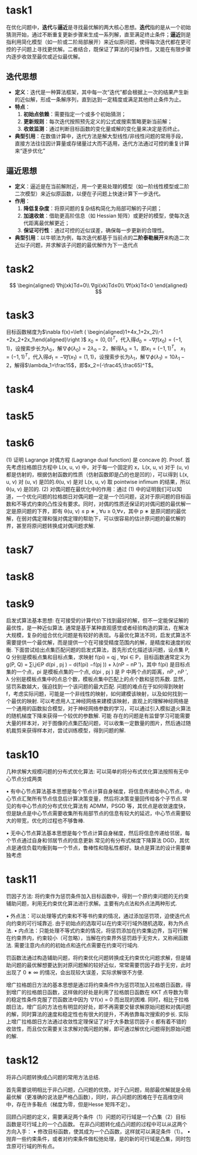 # task1
在优化问题中，**迭代**与**逼近**是寻找最优解的两大核心思想。**迭代**指的是从一个初始猜测开始，通过不断重复更新步骤来生成一系列解，直至满足终止条件；**逼近**则是指利用简化模型（如一阶或二阶局部展开）来近似原问题，使得每次迭代都在更可控的子问题上寻找更优解。二者结合，既保证了算法的可操作性，又能在有限步骤内逐步收敛至最优或近似最优解。
## 迭代思想

- **定义**：迭代是一种算法框架，其中每一次“迭代”都会根据上一次的结果产生新的近似解，形成一条解序列，直到达到一定精度或满足其他终止条件为止。
- **特点**：
    1. **初始点依赖**：需要指定一个或多个初始猜测；
    2. **更新规则**：每次迭代按照预先定义的公式或搜索策略更新当前解；
    3. **收敛监测**：通过判断目标函数的变化量或解的变化量来决定是否终止。
- **典型引用**：在数值计算中，迭代方法是解大型线性/非线性问题的常用手段，直接方法往往因计算量或存储量过大而不适用，迭代方法通过可控的重复计算来“逐步优化”
## 逼近思想
- **定义**：逼近是在当前解附近，用一个更易处理的模型（如一阶线性模型或二阶二次模型）来近似原函数，以便在子问题上快速计算下一步迭代。
- **作用**：
    1. **降低复杂度**：将原问题的复杂结构简化为局部可解的子问题；
    2. **加速收敛**：借助更高阶信息（如 Hessian 矩阵）或更好的模型，使每次迭代距离最优解更近；
    3. **保证可行性**：通过可控的近似误差，确保每一步更新的合理性。
- **典型引用**：以牛顿法为例，每次迭代都基于当前点的**二阶泰勒展开**来构造二次近似子问题，并求解该子问题的最优解作为下一迭代点

# task2
$$
\begin{aligned}
∇hj​(xk​)Td=0\\
∇gi​(xk​)Td≤0\\
∇f(xk​)Td<0
\end{aligned}
$$
# task3
目标函数梯度为$\nabla f(x)=\left ( \begin{aligned}1+4x_1+2x_2\\-1 +2x_2+2x_1\end{aligned}\right )$
$x_0=(0,0)^T$，代入得$d_0=-\nabla f(x_0)=(-1,1)$，设搜索步长为$\lambda_0$，解$\nabla \phi(\lambda_0)=2\lambda_0-2$，解得$\lambda_0=1$，即$x_1=(-1,1)^T$。
$x_1=(-1,1)^T$，代入得$d_1=-\nabla f(x_1)=(1,1)$，设搜索步长为$\lambda_1$，解$\nabla \phi(\lambda_1)=10\lambda_1-2$，解得$\lambda_1=\frac15$，即$x_2=(-\frac45,\frac65)^T$。

# task4










# task5








# task6
(1) 证明 Lagrange 对偶方程 (Lagrange dual function) 是 concave 的.
Proof. 首先考虑拉格朗日方程中 L(x, u, v) 中，对于每一个固定的 x，L(x, u, v) 对于 (u, v) 都是仿射的，根据仿射函数的性质（仿射函数即是凸的也是凹的），可以得到 L(x, u, v) 对 (u, v) 是凹的.θ(u, v) 是对 L(x, u, v) 取 pointwise infimum 的结果，所以 θ(u, v) 是凹的.
(2) 对偶问题在最优化中的作用：通过 (1) 中的证明我们可以知道，一个优化问题的拉格朗日对偶问题一定是一个凹问题，这对于原问题的目标函数和不等式约束的凸性没有要求。同时，对偶的性质还保证的对偶问题的最优解一定是原问题的下界，即有 θ(u, v) ≤ p ∗ , ∀u ≥ 0,∀v，其中 p ∗ 是原问题的最优解，在弱对偶定理和强对偶定理的帮助下，可以很容易的估计原问题的最优解的界，甚至将原问题转换成对偶问题求解.

# task7










# task8








# task9
启发式算法基本思想: 在可接受的计算代价下找到最好的解，但不一定能保证解的最优性，是一种近似算法. 通常是基于某种直观感觉或者经验构造的算法，在解决大规模，复杂的组合优化问题是有较好的表现。与最优化算法不同，启发式算法不需要提供一个最优解，而是提供一个在可接受精度范围内的解，是精度和速度的权衡.
下面尝试给出点集匹配问题的启发式算法，首先形式化描述该问题，设点集 P, Q 分别是模板点集和目标点集，求映射 f(pi) = qj , ∀pi ∈ P，目标函数通常定义为 g(P, Q) = ∑i,j∈P d(pi , pj ) − d(f(pi) −f(pj )) + λ(nP − nP ′)，其中 f(pi) 是目标点集的一个点，pi 是模板点集的一个点, d(pi , pj ) 是 P 中两个点的距离，nP , nP ′, λ 分别是模板点集中的点总个数，模板点集中匹配上的点个数和惩罚系数. 显然，惩罚系数越大，强迫找到一个该问题的最大匹配.
问题的难点在于如何得到映射 f，考虑实际问题，可能是一个非线性的映射，如何建模该映射，以及如何找到一个最优的映射.
可以考虑用人工神经网络来建模该映射，直观上的理解神经网络是一个通用的函数拟合模型，对于神经网络参数的学习，可以通过引入模拟退火算法的随机梯度下降来获得一个较优的参数解. 可能
存在的问题是有监督学习可能需要大量的样本对，对于图像的点集匹配问题，可以收集一定数量的图片，然后通过随机裁剪来获得样本对，尝试训练模型，得到问题的解.
# task10
几种求解大规模问题的分布式优化算法: 可以简单的将分布式优化算法按照有无中心节点分成两类

• 有中心节点算法基本思想是每个节点计算自身梯度，将信息传递给中心节点，中心节点汇聚所有节点信息后计算决策变量，然后将决策变量回传给各个子节点.常见的有中心节点的分布式优化算法有 ADMM，PSGD 等，其优点是收敛速度快，但是缺点是中心节点需要收集所有局部节点的信息有较大的延迟，中心节点需要较大的带宽，优化的过程也不够鲁棒.

• 无中心节点算法基本思想是每个节点计算自身梯度，然后将信息传递给邻居，每个节点通过自身和邻居节点的信息更新.常见的有分布式梯度下降算法 DGD，其优点是通信负载均衡到每一个节点，鲁棒性和隐私性都好。缺点是算法的设计需要单独考虑

# task11
罚因子方法: 将约束作为惩罚条件加入目标函数中，得到一个原约束问题的无约束辅助问题，利用无约束优化算法进行求解。主要有内点法和外点法两种形式.

• 外点法：可以处理等式约束和不等书约束的情况，通过添加惩罚项，迫使迭代点向约束的可行域靠近. 由于初始点的选取可以在约束可行域外随机选取，称为外点法.
• 内点法：只能处理不等式约束的情况，将惩罚添加在约束集边界，当可行解在约束界内，约束较小（可忽略），当解在约束界外惩罚趋于无穷大，又称闸函数法. 需要注意内点的的初始点和迭代点需要在约束可行域内.

罚函数法通过构造辅助问题，将约束优化问题转换成无约束优化问题求解，但是辅助问题的最优解想要达到对原问题解的较好近似，常常需要罚因子趋于无穷，此时出现了 0 ∗ ∞ 的情况，会出现较大误差，实际求解很不方便.

增广拉格朗日方法的基本思想是通过将约束条件作为惩罚项加入拉格朗日函数，得到增广的拉格朗日函数，这样做的好处是利用了拉格朗日函数在 KKT 点导数为零的稳定性条件克服了罚函数法中因为 ∇f(x) = 0 而出现的困难. 同时，相比于拉格朗日法，增广后的方法也有明显的好处，即不再需要交替求解原始问题和对偶问题的解，同时算法的速度和稳定性也有很大的提升，不再依靠每次搜索的步长. 实际上增广拉格朗日方法通过收敛性定理保证了对于大多数惩罚因子 c 都有着不错的收敛性，而且仅仅需要关注求解对偶问题的解，即可通过解优化问题得到原始问题的解.

# task12
将非凸问题转换成凸问题的常用方法总结.

首先需要说明相比于非凸问题，凸问题的优势。对于凸问题，局部最优解就是全局最优解（更准确的说法是严格凸函数），同时，非凸问题的困难在于在高维空间中，存在许多鞍点（梯度为零，但是Hesse 矩阵不定）。

回顾凸问题的定义，需要满足两个条件（1）问题的可行域是一个凸集（2）目标函数是可行域上的一个凸函数。
在非凸问题转化成凸问题的过程中可以从这两个方向入手：
• 修改目标函数，使其成为一个凸函数，这样就可以满足条件（1）。
• 抛弃一些约束条件，或者对约束条件做松弛处理，是的新的可行域是凸集，同时包含原可行域的所有点。
